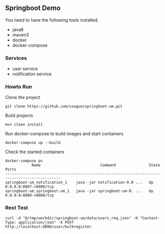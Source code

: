 ## Springboot Demo

You need to have the following tools installed.

- java8 
- maven3
- docker  
- docker-compose

### Services
- user service
- notification service

### Howto Run

Clone the project 
```
git clone https://github.com/sswguo/springboot-um.git
```

Build projects

```
mvn clean install
```

Run docker-compose to build images and start containers
```
docker-compose up --build
```

Check the started containers 

```
docker-compose ps
            Name                           Command               State           Ports
-----------------------------------------------------------------------------------------------
springboot-um_notification_1    java -jar notification-0.0 ...   Up      0.0.0.0:8087->8080/tcp
springboot-um_springboot-um_1   java -jar springboot-um-0. ...   Up      0.0.0.0:8080->8080/tcp
```

### Rest Test
```
curl -d "@/tmp/workdir/springboot-um/data/users_req.json" -H "Content-Type: application/json" -X POST http://localhost:8080/user/bulkregister
```

